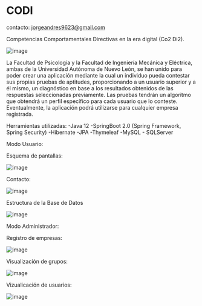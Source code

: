 # CODI

contacto: jorgeandres9623@gmail.com

Competencias Comportamentales Directivas en la era digital (Co2 Di2).

![image](https://user-images.githubusercontent.com/29785115/70220769-b3b12980-170c-11ea-8060-eb04b7639a2d.png)

La Facultad de Psicología y la Facultad de Ingeniería Mecánica y Eléctrica, ambas de la Universidad Autónoma de Nuevo León, se han unido para poder crear una aplicación mediante la cual un individuo pueda contestar sus propias pruebas de aptitudes, proporcionando a un usuario superior y a él mismo, un diagnóstico en base a los resultados obtenidos de las respuestas seleccionadas previamente. Las pruebas tendrán un algoritmo que obtendrá un perfil específico para cada usuario que lo conteste. Eventualmente, la aplicación podrá utilizarse para cualquier empresa registrada.

Herramientas utilizadas:
-Java 12
-SpringBoot 2.0 (Spring Framework, Spring Security)
-Hibernate
-JPA
-Thymeleaf
-MySQL - SQLServer

Modo Usuario:

Esquema de pantallas: 

![image](https://user-images.githubusercontent.com/29785115/70221245-9df03400-170d-11ea-9a59-4a105694a31c.png)

Contacto:

![image](https://user-images.githubusercontent.com/29785115/70221832-a7c66700-170e-11ea-8c20-be8a4b13a9b0.png)

Estructura de la Base de Datos

![image](https://user-images.githubusercontent.com/29785115/70221290-b19b9a80-170d-11ea-9693-406fb89a7c9c.png)



Modo Administrador:

Registro de empresas:

![image](https://user-images.githubusercontent.com/29785115/70221502-16ef8b80-170e-11ea-83d9-88509d0b387b.png)

Visualización de grupos:

![image](https://user-images.githubusercontent.com/29785115/70221558-35558700-170e-11ea-9d92-1dc8b352f71f.png)

Vizualicación de usuarios:

![image](https://user-images.githubusercontent.com/29785115/70221624-528a5580-170e-11ea-9b21-a80c38df5d12.png)
